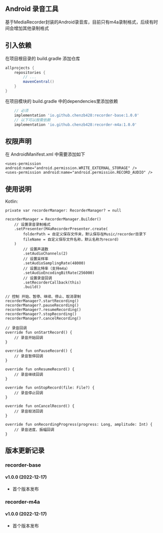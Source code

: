 ## Android 录音工具
基于MediaRecorder封装的Android录音库，目前只有m4a录制格式，后续有时间会增加其他录制格式

## 引入依赖

在项目根目录的 build.gradle 添加仓库

```groovy
allprojects {
    repositories {
        // ...
        mavenCentral()
    }
}
```

在项目模块的 build.gradle 中的dependencies里添加依赖
```groovy
    // 必须
    implementation 'io.github.chenzb428:recorder-base:1.0.0'
    // 以下可以按需依赖
    implementation 'io.github.chenzb428:recorder-m4a:1.0.0'
```

## 权限声明

在 AndroidManifest.xml 中需要添加如下

```
<uses-permission android:name="android.permission.WRITE_EXTERNAL_STORAGE" />
<uses-permission android:name="android.permission.RECORD_AUDIO" />
```

## 使用说明

Kotlin:
```
private var recorderManager: RecorderManager? = null
    
recorderManager = RecorderManager.Builder()
    // 设置录音录制格式
    .setPresenter(M4aRecorderPresenter.create(
        folderPath = 自定义保存文件夹，默认保存在Music/recorder目录下
        fileName = 自定义保存文件名称，默认名称为record)
    )
        // 设置声道数
        .setAudioChannels(2)
        // 设置采样率
        .setAudioSamplingRate(48000)
        // 设置比特率（支持m4a）
        .setAudioEncodingBitRate(256000)
        // 设置录音回调
        .setRecorderCallback(this)
        .build()
            
// 控制 开始、暂停、继续、停止、取消录制
recorderManager?.startRecording()
recorderManager?.pauseRecording()
recorderManager?.resumeRecording()
recorderManager?.stopRecording()
recorderManager?.cancelRecording()

// 录音回调
override fun onStartRecord() {
    // 录音开始回调
}

override fun onPauseRecord() {
    // 录音暂停回调
}

override fun onResumeRecord() {
    // 录音继续回调
}

override fun onStopRecord(file: File?) {
    // 录音停止回调
}

override fun onCancelRecord() {
    // 录音取消回调
}

override fun onRecordingProgress(progress: Long, amplitude: Int) {
    // 录音进度、振幅回调
}
```



## 版本更新记录

### recorder-base
#### v1.0.0 (2022-12-17)
 - 首个版本发布


### recorder-m4a
#### v1.0.0 (2022-12-17)
 - 首个版本发布